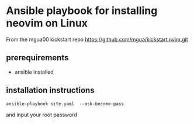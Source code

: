 # Ansible playbook for installing neovim on Linux
From the mgua00 kickstart repo https://github.com/mgua/kickstart.nvim.git

## prerequirements
- ansible installed

## installation instructions
```
ansible-playbook site.yaml  --ask-become-pass
```
and input your root password

